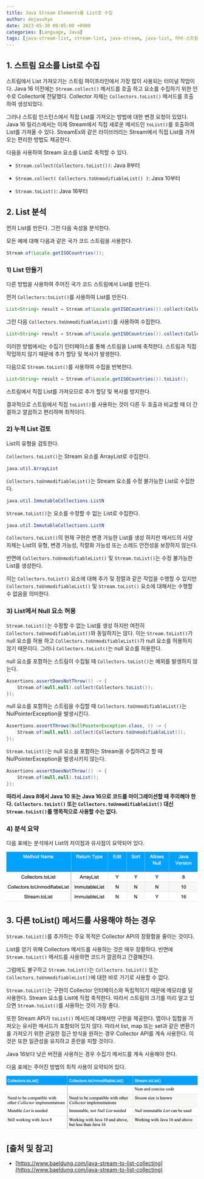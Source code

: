 ```yaml
---
title: Java Stream Elements를 List로 수집
author: dejavuhyo
date: 2023-05-30 09:05:00 +0900
categories: [Language, Java]
tags: [java-stream-list, stream-list, java-stream, java-list, 자바-스트림, 자바-리스트, 스트림-리스트]
---
```


## 1. 스트림 요소를 List로 수집
스트림에서 List 가져오기는 스트림 파이프라인에서 가장 많이 사용되는 터미널 작업이다. Java 16 이전에는 `Stream.collect()` 메서드를 호출 하고 요소를 수집하기 위한 인수로 Collector에 전달했다. Collector 자체는 `Collectors.toList()` 메서드를 호출하여 생성되었다.

그러나 스트림 인스턴스에서 직접 List를 가져오는 방법에 대한 변경 요청이 있었다. Java 16 릴리스에서는 이제 Stream에서 직접 새로운 메서드인 `toList()`를 호출하여 List를 가져올 수 있다. StreamEx와 같은 라이브러리는 Stream에서 직접 List를 가져오는 편리한 방법도 제공한다.

다음을 사용하여 Stream 요소를 List로 축적할 수 있다.

* `Stream.collect(Collectors.toList())`: Java 8부터

* `Stream.collect( Collectors.toUnmodifiableList() )`: Java 10부터

* `Stream.toList()`: Java 16부터

## 2. List 분석
먼저 List를 만든다. 그런 다음 속성을 분석한다.

모든 예에 대해 다음과 같은 국가 코드 스트림을 사용한다.

```java
Stream.of(Locale.getISOCountries());
```

### 1) List 만들기
다른 방법을 사용하여 주어진 국가 코드 스트림에서 List를 만든다.

먼저 `Collectors:toList()`를 사용하여 List를 만든다.

```java
List<String> result = Stream.of(Locale.getISOCountries()).collect(Collectors.toList());
```

그런 다음 `Collectors.toUnmodifiableList()`를 사용하여 수집한다.

```java
List<String> result = Stream.of(Locale.getISOCountries()).collect(Collectors.toUnmodifiableList());
```

이러한 방법에서는 수집기 인터페이스를 통해 스트림을 List에 축적한다. 스트림과 직접 작업하지 않기 때문에 추가 할당 및 복사가 발생한다.

다음으로 `Stream.toList()`를 사용하여 수집을 반복한다.

```java
List<String> result = Stream.of(Locale.getISOCountries()).toList();
```

스트림에서 직접 List를 가져오므로 추가 할당 및 복사를 방지한다.

결과적으로 스트림에서 직접 `toList()`를 사용하는 것이 다른 두 호출과 비교할 때 더 간결하고 깔끔하고 편리하며 최적이다.

### 2) 누적 List 검토
List의 유형을 검토한다.

`Collectors.toList()`는 Stream 요소를 ArrayList로 수집한다.

```java
java.util.ArrayList
```

`Collectors.toUnmodifiableList()`는 Stream 요소를 수정 불가능한 List로 수집한다.

```java
java.util.ImmutableCollections.ListN
```

`Stream.toList()`는 요소를 수정할 수 없는 List로 수집한다.

```java
java.util.ImmutableCollections.ListN
```

`Collectors.toList()`의 현재 구현은 변경 가능한 List를 생성 하지만 메서드의 사양 자체는 List의 유형, 변경 가능성, 직렬화 가능성 또는 스레드 안전성을 보장하지 않는다.

반면에 `Collectors.toUnmodifiableList()` 및 `Stream.toList()`는 수정 불가능한 List를 생성한다.

이는 `Collectors.toList()` 요소에 대해 추가 및 정렬과 같은 작업을 수행할 수 있지만 `Collectors.toUnmodifiableList()` 및 `Stream.toList()` 요소에 대해서는 수행할 수 없음을 의미한다.

### 3) List에서 Null 요소 허용
`Stream.toList()`는 수정할 수 없는 List를 생성 하지만 여전히 `Collectors.toUnmodifiableList()`와 동일하지는 않다. 이는 `Stream.toList()`가 null 요소를 허용 하고 `Collectors.toUnmodifiableList()`가 null 요소를 허용하지 않기 때문이다. 그러나 `Collectors.toList()`는 null 요소를 허용한다.

null 요소를 포함하는 스트림이 수집될 때 `Collectors.toList()`는 예외를 발생하지 않는다.

```java
Assertions.assertDoesNotThrow(() -> {
    Stream.of(null,null).collect(Collectors.toList());
});
```

null 요소를 포함하는 스트림을 수집할 때 `Collectors.toUnmodifiableList()`는 NulPointerException을 발생시킨다.

```java
Assertions.assertThrows(NullPointerException.class, () -> {
    Stream.of(null,null).collect(Collectors.toUnmodifiableList());
});
```

`Stream.toList()`는 null 요소를 포함하는 Stream을 수집하려고 할 때 NulPointerException을 발생시키지 않는다.

```java
Assertions.assertDoesNotThrow(() -> {
    Stream.of(null,null).toList();
});
```

**따라서 Java 8에서 Java 10 또는 Java 16으로 코드를 마이그레이션할 때 주의해야 한다. `Collectors.toList()` 또는 `Collectors.toUnmodifiableList()` 대신 `Stream.toList()`를 맹목적으로 사용할 수는 없다.**

### 4) 분석 요약
다음 표에는 분석에서 List의 차이점과 유사점이 요약되어 있다.

![stream-list-summary](/assets/img/2023-05-30-java-stream-to-list/stream-list-summary.png)

## 3. 다른 toList() 메서드를 사용해야 하는 경우
`Stream.toList()`를 추가하는 주요 목적은 Collector API의 장황함을 줄이는 것이다.

List를 얻기 위해 Collectors 메서드를 사용하는 것은 매우 장황하다. 반면에 `Stream.toList()` 메서드를 사용하면 코드가 깔끔하고 간결해진다.

그럼에도 불구하고 `Stream.toList()`는 `Collectors.toList()` 또는 `Collectors.toUnmodifiableList()`에 대한 바로 가기로 사용할 수 없다.

`Stream.toList()`는 구현이 Collector 인터페이스와 독립적이기 때문에 메모리를 덜 사용한다. Stream 요소를 List에 직접 축적한다. 따라서 스트림의 크기를 미리 알고 있으면 `Stream.toList()`를 사용하는 것이 가장 좋다.

또한 Stream API가 `toList()` 메서드에 대해서만 구현을 제공한다. 맵이나 집합을 가져오는 유사한 메서드가 포함되어 있지 않다. 따라서 list, map 또는 set과 같은 변환기를 가져오기 위한 균일한 접근 방식을 원하는 경우 Collector API를 계속 사용한다. 이것은 또한 일관성을 유지하고 혼란을 피할 것이다.

Java 16보다 낮은 버전을 사용하는 경우 수집기 메서드를 계속 사용해야 한다.

다음 표에는 주어진 방법의 최적 사용이 요약되어 있다.

![comparison](/assets/img/2023-05-30-java-stream-to-list/comparison.png)

## [출처 및 참고]
* [https://www.baeldung.com/java-stream-to-list-collecting](https://www.baeldung.com/java-stream-to-list-collecting)
